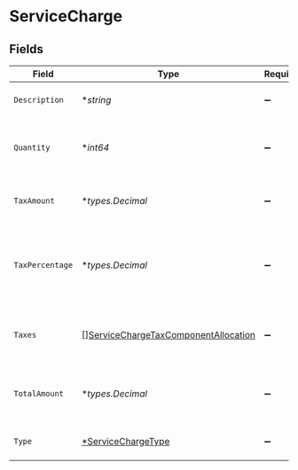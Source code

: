 # ServiceCharge


## Fields

| Field                                                                                               | Type                                                                                                | Required                                                                                            | Description                                                                                         | Example                                                                                             |
| --------------------------------------------------------------------------------------------------- | --------------------------------------------------------------------------------------------------- | --------------------------------------------------------------------------------------------------- | --------------------------------------------------------------------------------------------------- | --------------------------------------------------------------------------------------------------- |
| `Description`                                                                                       | **string*                                                                                           | :heavy_minus_sign:                                                                                  | Service charges for this order.                                                                     | A service charge                                                                                    |
| `Quantity`                                                                                          | **int64*                                                                                            | :heavy_minus_sign:                                                                                  | The number of times the charge is charged.                                                          | 1                                                                                                   |
| `TaxAmount`                                                                                         | **types.Decimal*                                                                                    | :heavy_minus_sign:                                                                                  | Amount of the service charge that is tax.                                                           | 0                                                                                                   |
| `TaxPercentage`                                                                                     | **types.Decimal*                                                                                    | :heavy_minus_sign:                                                                                  | Percentage rate (from 0 to 100) of any tax applied to the service charge.                           | 0                                                                                                   |
| `Taxes`                                                                                             | [][ServiceChargeTaxComponentAllocation](../../models/shared/servicechargetaxcomponentallocation.md) | :heavy_minus_sign:                                                                                  | Taxes breakdown as applied to service charges.                                                      |                                                                                                     |
| `TotalAmount`                                                                                       | **types.Decimal*                                                                                    | :heavy_minus_sign:                                                                                  | Total service charge, including taxes.                                                              | 0                                                                                                   |
| `Type`                                                                                              | [*ServiceChargeType](../../models/shared/servicechargetype.md)                                      | :heavy_minus_sign:                                                                                  | The type of the service charge.                                                                     | Overpayment                                                                                         |